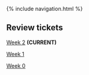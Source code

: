 {% include navigation.html %}

## Review tickets

[Week 2](https://github.com/shekark642/M221p2-roopies/issues/42) **(CURRENT)**

[Week 1](https://github.com/shekark642/M221p2-roopies/issues/38)

[Week 0](https://github.com/shekark642/M221p2-roopies/issues/31)
